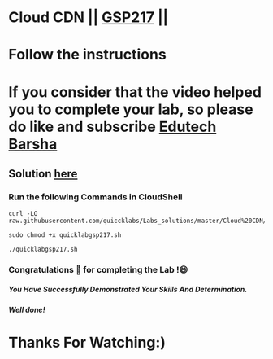 # Cloud CDN || [GSP217](https://www.cloudskillsboost.google/focuses/1251?parent=catalog) ||
# Follow the instructions

# If you consider that the video helped you to complete your lab, so please do like and subscribe [Edutech Barsha](https://www.youtube.com/@edutechbarsha)
## Solution [here](https://youtu.be/2MtpsN8tRvo)

### Run the following Commands in CloudShell

```
curl -LO raw.githubusercontent.com/quiccklabs/Labs_solutions/master/Cloud%20CDN/quicklabgsp217.sh

sudo chmod +x quicklabgsp217.sh

./quicklabgsp217.sh
```
### Congratulations 🎉 for completing the Lab !😄

##### *You Have Successfully Demonstrated Your Skills And Determination.*

#### *Well done!*

# Thanks For Watching:)

